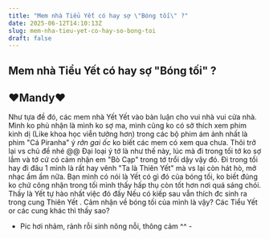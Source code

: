 ```yaml
---
title: "Mem nhà Tiểu Yết có hay sợ \"Bóng tối\" ?"
date: 2025-06-12T14:10:13Z
slug: mem-nha-tieu-yet-co-hay-so-bong-toi
draft: false
---
```


## Mem nhà Tiểu Yết có hay sợ "Bóng tối" ?

## ♥Mandy♥

Như tựa đề đó, các mem nhà Yết Yết vào bàn luận cho vui nhà vui cửa nhà.
Mình ko phủ nhận là mình ko sợ ma, mình cũng ko có sở thích xem phim kinh dị (Like khoa học viễn tưởng hơn) trong các bộ phim ám ảnh nhất là phim "Cá Piranha" ý *rởn gai ốc* ko biết các mem có xem qua chưa.
Thôi trở lại vs chủ đề nhé @@ Đại loại ý tớ là như thế này, lúc mà đi trong tối tớ ko sợ lắm và tớ cứ có cảm nhận em "Bò Cạp" trong tớ trổi dậy vậy đó. Đi trong tối hay đi đâu 1 mình là rất hay vênh "Ta là Thiên Yết" mà vs lại còn hát hò, mở nhạc ầm ầm nữa. Bạn mình có nói là Yết có gì đó của bóng tối, ko biết đúng ko chứ công nhận trong tối mình thấy hấp thụ còn tốt hơn nơi quá sáng chói. Thấy là Yết tự hào nhất việc đó đấy  Nếu có kiếp sau vẫn thích đc sinh ra trong cung Thiên Yết . Cảm nhận về bóng tối của mình là vậy? Các Tiểu Yết or các cung khác thì thấy sao?
 
 
- Pic hơi nhảm, rảnh rỗi sinh nông nỗi, thông cảm ^^ -